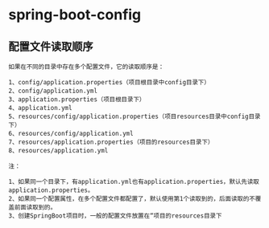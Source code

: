 # spring-boot-config

## 配置文件读取顺序

    如果在不同的目录中存在多个配置文件，它的读取顺序是：

    1、config/application.properties（项目根目录中config目录下）
    2、config/application.yml
    3、application.properties（项目根目录下）
    4、application.yml
    5、resources/config/application.properties（项目resources目录中config目录下）
    6、resources/config/application.yml
    7、resources/application.properties（项目的resources目录下）
    8、resources/application.yml

    注：

    1、如果同一个目录下，有application.yml也有application.properties，默认先读取application.properties。
    2、如果同一个配置属性，在多个配置文件都配置了，默认使用第1个读取到的，后面读取的不覆盖前面读取到的。
    3、创建SpringBoot项目时，一般的配置文件放置在“项目的resources目录下
